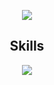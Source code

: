 

<p href="https://api.lanyard.rest/v1/users/1068586743042945054" align="center" width="1000px">
    <img src="https://lanyard.cnrad.dev/api/1068586743042945054?borderRadius=30px"/>
</p>


<h2 align="center">Skills </h2>

<p align="center">
  <a href="https://skillicons.dev">
    <img src="https://skillicons.dev/icons?i=nodejs,python,vscode,js,css,html" />
  </a>
</p>

<p href="https://discord.com/users/1068586743042945054" align="center">
    <img alt="" src="https://github-readme-stats.vercel.app/api?username=matheusgxd&theme=tokyonight&show_icons=true">
</p>

